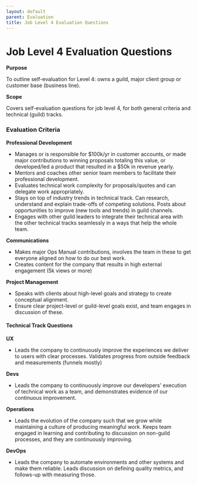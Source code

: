 ```yaml
---
layout: default
parent: Evaluation
title: Job Level 4 Evaluation Questions
---
```


# Job Level 4 Evaluation Questions

**Purpose**

To outline self-evaluation for Level 4: owns a guild, major client group or customer base (business line).

**Scope**

Covers self-evaluation questions for job level 4, for both general criteria and technical (guild) tracks.

### Evaluation Criteria 

**Professional Development**

  - Manages or is responsible for $100k/yr in customer accounts, or made major contributions to winning proposals totaling this value, or developed/led a product that resulted in a $50k in revenue yearly.
  - Mentors and coaches other senior team members to facilitate their professional development.
  - Evaluates technical work complexity for proposals/quotes and can
    delegate work appropriately.
  - Stays on top of industry trends in technical track. Can research,
    understand and explain trade-offs of competing solutions. Posts
    about opportunities to improve (new tools and trends) in guild
    channels.
  - Engages with other guild leaders to integrate their technical area
    with the other technical tracks seamlessly in a ways that help the
    whole team.

**Communications**

  - Makes major Ops Manual contributions, involves the team in these to
    get everyone aligned on how to do our best work.
  - Creates content for the company that results in high external engagement (5k views or more)

**Project Management**

  - Speaks with clients about high-level goals and strategy to create
    conceptual alignment.
  - Ensure clear project-level or guild-level goals exist, and team
    engages in discussion of these.

#### Technical Track Questions

**UX**

  - Leads the company to continuously improve the experiences we deliver
    to users with clear processes. Validates progress from outside
    feedback and measurements (funnels mostly)

**Devs**

  - Leads the company to continuously improve our developers' execution
    of technical work as a team, and demonstrates evidence of our
    continuous improvement.

**Operations**

  - Leads the evolution of the company such that we grow while
    maintaining a culture of producing meaningful work. Keeps team
    engaged in learning and contributing to discussion on non-guild
    processes, and they are continuously improving.

**DevOps**

  - Leads the company to automate environments and other systems and
    make them reliable. Leads discussion on defining quality metrics,
    and follows-up with measuring those.
